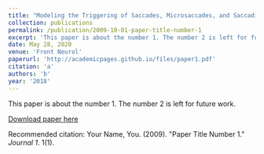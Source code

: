 ```yaml
---
title: "Modeling the Triggering of Saccades, Microsaccades, and Saccadic Intrusions."
collection: publications
permalink: /publication/2009-10-01-paper-title-number-1
excerpt: 'This paper is about the number 1. The number 2 is left for future work.'
date: May 28, 2020
venue: 'Front Neurol'
paperurl: 'http://academicpages.github.io/files/paper1.pdf'
citation: 'a'
authors: 'b'
year: '2018'
---
```

This paper is about the number 1. The number 2 is left for future work.

[Download paper here](http://academicpages.github.io/files/paper1.pdf)

Recommended citation: Your Name, You. (2009). "Paper Title Number 1." <i>Journal 1</i>. 1(1).
